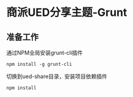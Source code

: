 # 商派UED分享主题-Grunt

## 准备工作

通过NPM全局安装grunt-cli插件
```shell
npm install -g grunt-cli
```

切换到ued-share目录，安装项目依赖插件
```shell
npm install
```